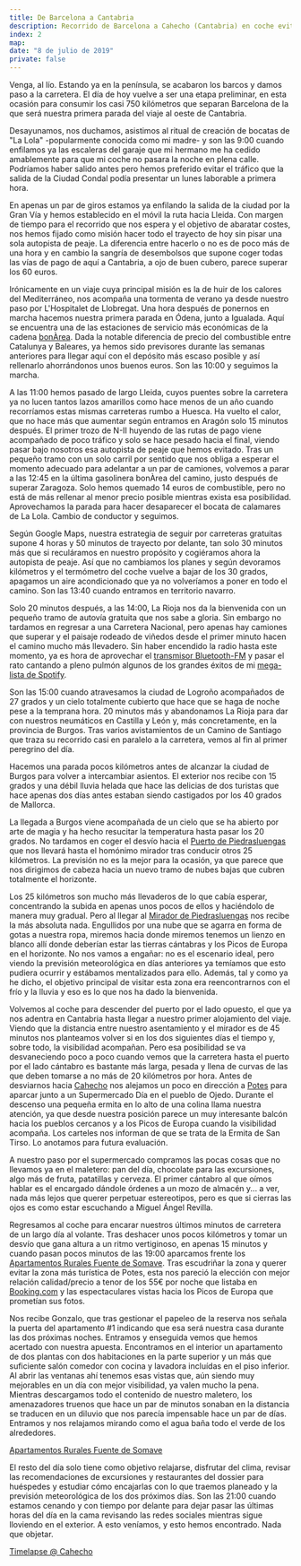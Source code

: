 ```yaml
---
title: De Barcelona a Cantabria
description: Recorrido de Barcelona a Cahecho (Cantabria) en coche evitando autopistas de peaje
index: 2
map: 
date: "8 de julio de 2019"
private: false
---
```

Venga, al lío. Estando ya en la península, se acabaron los barcos y damos paso a la carretera. El día de hoy vuelve a ser una etapa preliminar, en esta ocasión para consumir los casi 750 kilómetros que separan Barcelona de la que será nuestra primera parada del viaje al oeste de Cantabria.

Desayunamos, nos duchamos, asistimos al ritual de creación de bocatas de "La Lola" -popularmente conocida como mi madre- y son las 9:00 cuando enfilamos ya las escaleras del garaje que mi hermano me ha cedido amablemente para que mi coche no pasara la noche en plena calle. Podríamos haber salido antes pero hemos preferido evitar el tráfico que la salida de la Ciudad Condal podía presentar un lunes laborable a primera hora.

En apenas un par de giros estamos ya enfilando la salida de la ciudad por la Gran Vía y hemos establecido en el móvil la ruta hacia Lleida. Con margen de tiempo para el recorrido que nos espera y el objetivo de abaratar costes, nos hemos fijado como misión hacer todo el trayecto de hoy sin pisar una sola autopista de peaje. La diferencia entre hacerlo o no es de poco más de una hora y en cambio la sangría de desembolsos que supone coger todas las vías de pago de aquí a Cantabria, a ojo de buen cubero, parece superar los 60 euros.

Irónicamente en un viaje cuya principal misión es la de huir de los calores del Mediterráneo, nos acompaña una tormenta de verano ya desde nuestro paso por L'Hospitalet de Llobregat. Una hora después de ponernos en marcha hacemos nuestra primera parada en Ódena, junto a Igualada. Aquí se encuentra una de las estaciones de servicio más económicas de la cadena [bonÀrea](https://www.bonarea.com/es/default/ourfuelstation "Buscador de gasolineras de la cadena bonÀrea"). Dada la notable diferencia de precio del combustible entre Catalunya y Baleares, ya hemos sido previsores durante las semanas anteriores para llegar aquí con el depósito más escaso posible y así rellenarlo ahorrándonos unos buenos euros. Son las 10:00 y seguimos la marcha.

A las 11:00 hemos pasado de largo Lleida, cuyos puentes sobre la carretera ya no lucen tantos lazos amarillos como hace menos de un año cuando recorríamos estas mismas carreteras rumbo a Huesca. Ha vuelto el calor, que no hace más que aumentar según entramos en Aragón solo 15 minutos después. El primer trozo de N-II huyendo de las rutas de pago viene acompañado de poco tráfico y solo se hace pesado hacia el final, viendo pasar bajo nosotros esa autopista de peaje que hemos evitado. Tras un pequeño tramo con un solo carril por sentido que nos obliga a esperar el momento adecuado para adelantar a un par de camiones, volvemos a parar a las 12:45 en la última gasolinera bonÀrea del camino, justo después de superar Zaragoza. Solo hemos quemado 14 euros de combustible, pero no está de más rellenar al menor precio posible mientras exista esa posibilidad. Aprovechamos la parada para hacer desaparecer el bocata de calamares de La Lola. Cambio de conductor y seguimos.

Según Google Maps, nuestra estrategia de seguir por carreteras gratuitas supone 4 horas y 50 minutos de trayecto por delante, tan solo 30 minutos más que si reculáramos en nuestro propósito y cogiéramos ahora la autopista de peaje. Así que no cambiamos los planes y según devoramos kilómetros y el termómetro del coche vuelve a bajar de los 30 grados, apagamos un aire acondicionado que ya no volveríamos a poner en todo el camino. Son las 13:40 cuando entramos en territorio navarro.

Solo 20 minutos después, a las 14:00, La Rioja nos da la bienvenida con un pequeño tramo de autovía gratuita que nos sabe a gloria. Sin embargo no tardamos en regresar a una Carretera Nacional, pero apenas hay camiones que superar y el paisaje rodeado de viñedos desde el primer minuto hacen el camino mucho más llevadero. Sin haber encendido la radio hasta este momento, ya es hora de aprovechar el [transmisor Bluetooth-FM](https://www.amazon.es/gp/product/B01K6NR6L6 "Transmisor Bluetooth-FM para el coche en Amazon.es") y pasar el rato cantando a pleno pulmón algunos de los grandes éxitos de mi [mega-lista de Spotify](https://open.spotify.com/playlist/6iruugZ5B0n4f43Xvg1BAm?si=cEzJeU0pSBitFpV2Y07Tlg "La Lista en Spotify").

Son las 15:00 cuando atravesamos la ciudad de Logroño acompañados de 27 grados y un cielo totalmente cubierto que hace que se haga de noche pese a la temprana hora. 20 minutos más y abandonamos La Rioja para dar con nuestros neumáticos en Castilla y León y, más concretamente, en la provincia de Burgos. Tras varios avistamientos de un Camino de Santiago que traza su recorrido casi en paralelo a la carretera, vemos al fin al primer peregrino del día.

Hacemos una parada pocos kilómetros antes de alcanzar la ciudad de Burgos para volver a intercambiar asientos. El exterior nos recibe con 15 grados y una débil lluvia helada que hace las delicias de dos turistas que hace apenas dos días antes estaban siendo castigados por los 40 grados de Mallorca.

La llegada a Burgos viene acompañada de un cielo que se ha abierto por arte de magia y ha hecho resucitar la temperatura hasta pasar los 20 grados. No tardamos en coger el desvío hacia el [Puerto de Piedrasluengas](https://es.wikipedia.org/wiki/Puerto_de_Piedrasluengas) que nos llevará hasta el homónimo mirador tras conducir otros 25 kilómetros. La previsión no es la mejor para la ocasión, ya que parece que nos dirigimos de cabeza hacia un nuevo tramo de nubes bajas que cubren totalmente el horizonte.

Los 25 kilómetros son mucho más llevaderos de lo que cabía esperar, concentrando la subida en apenas unos pocos de ellos y haciéndolo de manera muy gradual. Pero al llegar al [Mirador de Piedrasluengas](https://www.findechic.com/mirador-de-piedrasluengas-un-paseo-por-las-nubes/ "Mirador de Piedrasluengas") nos recibe la más absoluta nada. Engullidos por una nube que se agarra en forma de gotas a nuestra ropa, miremos hacia donde miremos tenemos un lienzo en blanco allí donde deberían estar las tierras cántabras y los Picos de Europa en el horizonte. No nos vamos a engañar: no es el escenario ideal, pero viendo la previsión meteorológica en días anteriores ya temíamos que esto pudiera ocurrir y estábamos mentalizados para ello. Además, tal y como ya he dicho, el objetivo principal de visitar esta zona era reencontrarnos con el frío y la lluvia y eso es lo que nos ha dado la bienvenida.

Volvemos al coche para descender del puerto por el lado opuesto, el que ya nos adentra en Cantabria hasta llegar a nuestro primer alojamiento del viaje. Viendo que la distancia entre nuestro asentamiento y el mirador es de 45 minutos nos planteamos volver si en los dos siguientes días el tiempo y, sobre todo, la visibilidad acompañan. Pero esa posibilidad se va desvaneciendo poco a poco cuando vemos que la carretera hasta el puerto por el lado cántabro es bastante más larga, pesada y llena de curvas de las que deben tomarse a no más de 20 kilómetros por hora. Antes de desviarnos hacia [Cahecho](https://es.wikipedia.org/wiki/Cahecho "Cahecho, Cantabria") nos alejamos un poco en dirección a [Potes](https://es.wikipedia.org/wiki/Potes "Potes, Cantabria") para aparcar junto a un Supermercado Día en el pueblo de Ojedo. Durante el descenso una pequeña ermita en lo alto de una colina llama nuestra atención, ya que desde nuestra posición parece un muy interesante balcón hacia los pueblos cercanos y a los Picos de Europa cuando la visibilidad acompaña. Los carteles nos informan de que se trata de la Ermita de San Tirso. Lo anotamos para futura evaluación.

A nuestro paso por el supermercado compramos las pocas cosas que no llevamos ya en el maletero: pan del día, chocolate para las excursiones, algo más de fruta, patatillas y cerveza. El primer cántabro al que oímos hablar es el encargado dándole órdenes a un mozo de almacén y... a ver, nada más lejos que querer perpetuar estereotipos, pero es que si cierras las ojos es como estar escuchando a Miguel Ángel Revilla.

Regresamos al coche para encarar nuestros últimos minutos de carretera de un largo día al volante. Tras deshacer unos pocos kilómetros y tomar un desvío que gana altura a un ritmo vertiginoso, en apenas 15 minutos y cuando pasan pocos minutos de las 19:00 aparcamos frente los [Apartamentos Rurales Fuente de Somave](https://fuentedesomave.com/ "Apartamentos Fuente de Somave (web oficial)"). Tras escudriñar la zona y querer evitar la zona más turística de Potes, esta nos pareció la elección con mejor relación calidad/precio a tenor de los 55€ por noche que listaba en [Booking.com](https://www.booking.com/hotel/es/fuente-de-somave-picos-de-europa.es.html "Apartamentos Fuente de Somave (Booking.com)") y las espectaculares vistas hacia los Picos de Europa que prometían sus fotos.

Nos recibe Gonzalo, que tras gestionar el papeleo de la reserva nos señala la puerta del apartamento #1 indicando que esa será nuestra casa durante las dos próximas noches. Entramos y enseguida vemos que hemos acertado con nuestra apuesta. Encontramos en el interior un apartamento de dos plantas con dos habitaciones en la parte superior y un más que suficiente salón comedor con cocina y lavadora incluídas en el piso inferior. Al abrir las ventanas ahí tenemos esas vistas que, aún siendo muy mejorables en un día con mejor visibilidad, ya valen mucho la pena. Mientras descargamos todo el contenido de nuestro maletero, los amenazadores truenos que hace un par de minutos sonaban en la distancia se traducen en un diluvio que nos parecía impensable hace un par de días. Entramos y nos relajamos mirando como el agua baña todo el verde de los alrededores. 

[Apartamentos Rurales Fuente de Somave](https://www.youtube.com/watch?v=aIFpEL7xa9o)

El resto del día solo tiene como objetivo relajarse, disfrutar del clima, revisar las recomendaciones de excursiones y restaurantes del dossier para huéspedes y estudiar cómo encajarlas con lo que traemos planeado y la previsión meteorológica de los dos próximos días. Son las 21:00 cuando estamos cenando y con tiempo por delante para dejar pasar las últimas horas del día en la cama revisando las redes sociales mientras sigue lloviendo en el exterior. A esto veníamos, y esto hemos encontrado. Nada que objetar.

[Timelapse @ Cahecho](https://www.youtube.com/watch?v=R7zVBXh1be4)